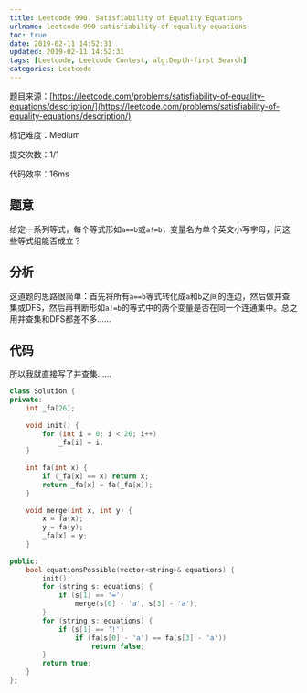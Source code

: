 ```yaml
---
title: Leetcode 990. Satisfiability of Equality Equations
urlname: leetcode-990-satisfiability-of-equality-equations
toc: true
date: 2019-02-11 14:52:31
updated: 2019-02-11 14:52:31
tags: [Leetcode, Leetcode Contest, alg:Depth-first Search]
categories: Leetcode
---
```


题目来源：[https://leetcode.com/problems/satisfiability-of-equality-equations/description/](https://leetcode.com/problems/satisfiability-of-equality-equations/description/)

标记难度：Medium

提交次数：1/1

代码效率：16ms

## 题意

给定一系列等式，每个等式形如`a==b`或`a!=b`，变量名为单个英文小写字母，问这些等式组能否成立？

## 分析

这道题的思路很简单：首先将所有`a==b`等式转化成`a`和`b`之间的连边，然后做并查集或DFS，然后再判断形如`a!=b`的等式中的两个变量是否在同一个连通集中。总之用并查集和DFS都差不多……

## 代码

所以我就直接写了并查集……

```cpp
class Solution {
private:
    int _fa[26];
    
    void init() {
        for (int i = 0; i < 26; i++)
            _fa[i] = i;
    }
    
    int fa(int x) {
        if (_fa[x] == x) return x;
        return _fa[x] = fa(_fa[x]);
    }
    
    void merge(int x, int y) {
        x = fa(x);
        y = fa(y);
        _fa[x] = y;
    }
    
public:
    bool equationsPossible(vector<string>& equations) {
        init();
        for (string s: equations) {
            if (s[1] == '=')
                merge(s[0] - 'a', s[3] - 'a');
        }
        for (string s: equations) {
            if (s[1] == '!')
                if (fa(s[0] - 'a') == fa(s[3] - 'a'))
                    return false;
        }
        return true;
    }
};
```